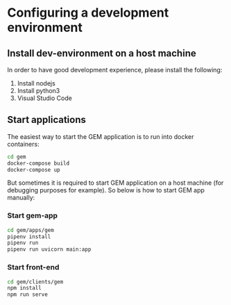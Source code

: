 # Configuring a development environment

## Install dev-environment on a host machine

In order to have good development experience, please install the following:

1. Install nodejs
2. Install python3
3. Visual Studio Code

## Start applications

The easiest way to start the GEM application is to run into docker containers:

```bash
cd gem
docker-compose build
docker-compose up
```

But sometimes it is required to start GEM application on a host machine (for debugging purposes for example). So below is how to start GEM app manually:

### Start gem-app

```bash
cd gem/apps/gem
pipenv install
pipenv run
pipenv run uvicorn main:app
```

### Start front-end

```bash
cd gem/clients/gem
npm install
npm run serve
```